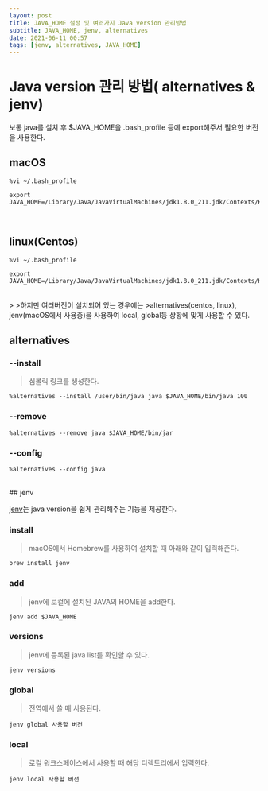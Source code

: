 ```yaml
---
layout: post
title: JAVA_HOME 설정 및 여러가지 Java version 관리방법
subtitle: JAVA_HOME, jenv, alternatives
date: 2021-06-11 00:57
tags: [jenv, alternatives, JAVA_HOME]
---
```


# Java version 관리 방법( alternatives & jenv)
>
보통 java를 설치 후 $JAVA_HOME을 .bash_profile 등에 export해주서 필요한 버전을 사용한다.  

## macOS

```
%vi ~/.bash_profile

export JAVA_HOME=/Library/Java/JavaVirtualMachines/jdk1.8.0_211.jdk/Contexts/Home
```

<br>

## linux(Centos)

```
%vi ~/.bash_profile

export JAVA_HOME=/Library/Java/JavaVirtualMachines/jdk1.8.0_211.jdk/Contexts/Home
```

<br>
>
>하지만 여러버전이 설치되어 있는 경우에는 
>alternatives(centos, linux), jenv(macOS에서 사용중)을 사용하여 local, global등 상황에 맞게 사용할 수 있다. 


## alternatives

### --install
>심볼릭 링크를 생성한다. 
>
```
%alternatives --install /user/bin/java java $JAVA_HOME/bin/java 100
```


### --remove
>
>
```
%alternatives --remove java $JAVA_HOME/bin/jar 
```

### --config
>
>
```
%alternatives --config java
```
<br>
## jenv

[jenv](https://www.jenv.be)는 java version을 쉽게 관리해주는 기능을 제공한다.

### install

>macOS에서 Homebrew를 사용하여 설치할 때 아래와 같이 입력해준다. 
>
```
brew install jenv
```

### add
>jenv에 로컬에 설치된 JAVA의 HOME을 add한다.
>
```
jenv add $JAVA_HOME
```

### versions
>jenv에 등록된 java list를 확인할 수 있다. 
>
```
jenv versions
```

### global
> 전역에서 쓸 때 사용된다. 
> 
```
jenv global 사용할 버전
```

### local
> 로컬 워크스페이스에서 사용할 때 해당 디렉토리에서 입력한다. 
> 
```
jenv local 사용할 버전
```